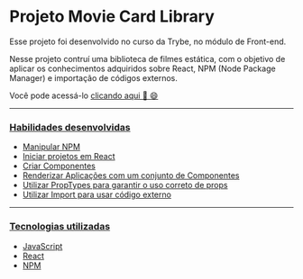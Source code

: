 # Projeto Movie Card Library
  Esse projeto foi desenvolvido no curso da Trybe, no módulo de Front-end.
  
  Nesse projeto contruí uma biblioteca de filmes estática, com o objetivo de aplicar os conhecimentos adquiridos sobre React, NPM (Node Package Manager) e importação de códigos externos.

  Você pode acessá-lo <a href="https://johntvale.github.io/project-movie-card-library/">clicando aqui :rocket: :smile:

---

### Habilidades desenvolvidas
- Manipular NPM
- Iniciar projetos em React
- Criar Componentes
- Renderizar Aplicações com um conjunto de Componentes
- Utilizar PropTypes para garantir o uso correto de props
- Utilizar Import para usar código externo

---

### Tecnologias utilizadas
- JavaScript
- React
- NPM
